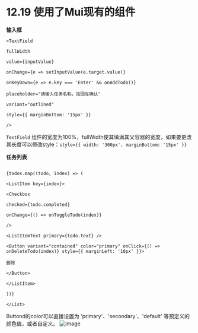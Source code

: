 
# 12.19 使用了Mui现有的组件
**输入框**
```
<TextField

fullWidth

value={inputValue}

onChange={e => setInputValue(e.target.value)}

onKeyDown={e => e.key === 'Enter' && onAddTodo()}

placeholder="请输入任务名称，按回车确认"

variant="outlined"

style={{ marginBottom: '15px' }}

/>
```
`TextField` 组件的宽度为100%，fullWidth使其填满其父容器的宽度，如果要更改其长度可以修改style：```style={{ width: '300px', marginBottom: '15px' }}```

**任务列表**
```<List>

{todos.map((todo, index) => (

<ListItem key={index}>

<Checkbox

checked={todo.completed}

onChange={() => onToggleTodo(index)}

/>

<ListItemText primary={todo.text} />

<Button variant="contained" color="primary" onClick={() => onDeleteTodo(index)} style={{ marginLeft: '10px' }}>

删除

</Button>

</ListItem>

))}

</List>
```
Buttond的color可以直接设置为 'primary'、'secondary'、'default' 等预定义的颜色值，或者自定义。
![image](https://github.com/user-attachments/assets/e00f6090-5e05-4875-a40e-6553c7d7061c)


